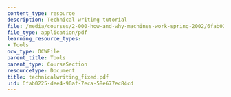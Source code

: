 ```yaml
---
content_type: resource
description: Technical writing tutorial
file: /media/courses/2-000-how-and-why-machines-work-spring-2002/6fab0225dee490af7eca58e677ec84cd_technicalwriting_fixed.pdf
file_type: application/pdf
learning_resource_types:
- Tools
ocw_type: OCWFile
parent_title: Tools
parent_type: CourseSection
resourcetype: Document
title: technicalwriting_fixed.pdf
uid: 6fab0225-dee4-90af-7eca-58e677ec84cd
---
```


